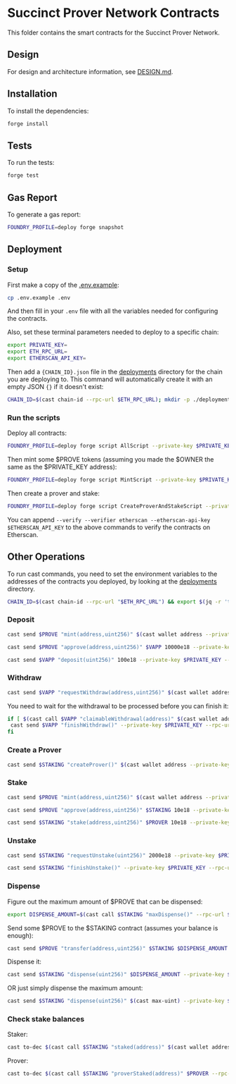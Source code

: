 # Succinct Prover Network Contracts

This folder contains the smart contracts for the Succinct Prover Network.

## Design

For design and architecture information, see [DESIGN.md](./DESIGN.md).

## Installation

To install the dependencies:

```sh
forge install
```

## Tests

To run the tests:

```sh
forge test
```

## Gas Report

To generate a gas report:

```sh
FOUNDRY_PROFILE=deploy forge snapshot
```

## Deployment

### Setup

First make a copy of the [.env.example](./.env.example):

```sh
cp .env.example .env
```

And then fill in your `.env` file with all the variables needed for configuring the contracts.

Also, set these terminal parameters needed to deploy to a specific chain:

```sh
export PRIVATE_KEY=
export ETH_RPC_URL=
export ETHERSCAN_API_KEY=
```

Then add a `{CHAIN_ID}.json` file in the [deployments](./deployments) directory for the chain you are deploying to. This command will automatically create it with an empty JSON `{}` if it doesn't exist:

```sh
CHAIN_ID=$(cast chain-id --rpc-url $ETH_RPC_URL); mkdir -p ./deployments && [ -f "./deployments/${CHAIN_ID}.json" ] || echo '{}' > "./deployments/${CHAIN_ID}.json"
```

### Run the scripts

Deploy all contracts:

```sh
FOUNDRY_PROFILE=deploy forge script AllScript --private-key $PRIVATE_KEY --broadcast --rpc-url $ETH_RPC_URL
```

Then mint some $PROVE tokens (assuming you made the $OWNER the same as the $PRIVATE_KEY address):

```sh
FOUNDRY_PROFILE=deploy forge script MintScript --private-key $PRIVATE_KEY --broadcast --rpc-url $ETH_RPC_URL
```

Then create a prover and stake:

```sh
FOUNDRY_PROFILE=deploy forge script CreateProverAndStakeScript --private-key $PRIVATE_KEY --broadcast --rpc-url $ETH_RPC_URL
```

You can append `--verify --verifier etherscan --etherscan-api-key $ETHERSCAN_API_KEY` to the above commands to verify the contracts on Etherscan.

## Other Operations

To run cast commands, you need to set the environment variables to the addresses of the contracts you deployed, by looking at the [deployments](./deployments) directory.

```sh
CHAIN_ID=$(cast chain-id --rpc-url "$ETH_RPC_URL") && export $(jq -r 'to_entries|map("\(.key)=\(.value)")|.[]' ./deployments/${CHAIN_ID}.json) >/dev/null
```

### Deposit

```sh
cast send $PROVE "mint(address,uint256)" $(cast wallet address --private-key $PRIVATE_KEY) 10000e18 --private-key $PRIVATE_KEY --rpc-url $ETH_RPC_URL
```

```sh
cast send $PROVE "approve(address,uint256)" $VAPP 10000e18 --private-key $PRIVATE_KEY --rpc-url $ETH_RPC_URL
```

```sh
cast send $VAPP "deposit(uint256)" 100e18 --private-key $PRIVATE_KEY --rpc-url $ETH_RPC_URL
```

### Withdraw

```sh
cast send $VAPP "requestWithdraw(address,uint256)" $(cast wallet address --private-key $PRIVATE_KEY) 100e18 --private-key $PRIVATE_KEY --rpc-url $ETH_RPC_URL
```

You need to wait for the withdrawal to be processed before you can finish it:

```sh
if [ $(cast call $VAPP "claimableWithdrawal(address)" $(cast wallet address --private-key $PRIVATE_KEY) --rpc-url $ETH_RPC_URL) -gt 0 ]; then
 cast send $VAPP "finishWithdraw()" --private-key $PRIVATE_KEY --rpc-url $ETH_RPC_URL
fi
```

### Create a Prover

```sh
cast send $STAKING "createProver()" $(cast wallet address --private-key $PRIVATE_KEY) --private-key $PRIVATE_KEY --rpc-url $ETH_RPC_URL
```

### Stake

```sh
cast send $PROVE "mint(address,uint256)" $(cast wallet address --private-key $PRIVATE_KEY) 10000e18 --private-key $PRIVATE_KEY --rpc-url $ETH_RPC_URL
```

```sh
cast send $PROVE "approve(address,uint256)" $STAKING 10e18 --private-key $PRIVATE_KEY --rpc-url $ETH_RPC_URL
```

```sh
cast send $STAKING "stake(address,uint256)" $PROVER 10e18 --private-key $PRIVATE_KEY --rpc-url $ETH_RPC_URL
```

### Unstake

```sh
cast send $STAKING "requestUnstake(uint256)" 2000e18 --private-key $PRIVATE_KEY --rpc-url $ETH_RPC_URL
```

```sh
cast send $STAKING "finishUnstake()" --private-key $PRIVATE_KEY --rpc-url $ETH_RPC_URL
```

### Dispense

Figure out the maximum amount of $PROVE that can be dispensed:

```sh
export DISPENSE_AMOUNT=$(cast call $STAKING "maxDispense()" --rpc-url $ETH_RPC_URL)
```

Send some $PROVE to the $STAKING contract (assumes your balance is enough):

```sh
cast send $PROVE "transfer(address,uint256)" $STAKING $DISPENSE_AMOUNT --private-key $PRIVATE_KEY --rpc-url $ETH_RPC_URL
```

Dispense it:

```sh
cast send $STAKING "dispense(uint256)" $DISPENSE_AMOUNT --private-key $PRIVATE_KEY --rpc-url $ETH_RPC_URL
```

OR just simply dispense the maximum amount:

```sh
cast send $STAKING "dispense(uint256)" $(cast max-uint) --private-key $PRIVATE_KEY --rpc-url $ETH_RPC_URL
```

### Check stake balances

Staker:

```sh
cast to-dec $(cast call $STAKING "staked(address)" $(cast wallet address --private-key $PRIVATE_KEY) --rpc-url $ETH_RPC_URL)
```

Prover:

```sh
cast to-dec $(cast call $STAKING "proverStaked(address)" $PROVER --rpc-url $ETH_RPC_URL)
```
